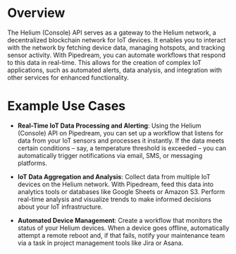 # Overview

The Helium (Console) API serves as a gateway to the Helium network, a decentralized blockchain network for IoT devices. It enables you to interact with the network by fetching device data, managing hotspots, and tracking sensor activity. With Pipedream, you can automate workflows that respond to this data in real-time. This allows for the creation of complex IoT applications, such as automated alerts, data analysis, and integration with other services for enhanced functionality.

# Example Use Cases

- **Real-Time IoT Data Processing and Alerting**: Using the Helium (Console) API on Pipedream, you can set up a workflow that listens for data from your IoT sensors and processes it instantly. If the data meets certain conditions – say, a temperature threshold is exceeded – you can automatically trigger notifications via email, SMS, or messaging platforms.

- **IoT Data Aggregation and Analysis**: Collect data from multiple IoT devices on the Helium network. With Pipedream, feed this data into analytics tools or databases like Google Sheets or Amazon S3. Perform real-time analysis and visualize trends to make informed decisions about your IoT infrastructure.

- **Automated Device Management**: Create a workflow that monitors the status of your Helium devices. When a device goes offline, automatically attempt a remote reboot and, if that fails, notify your maintenance team via a task in project management tools like Jira or Asana.

